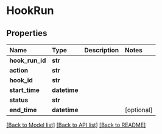 # HookRun

## Properties

| Name | Type | Description | Notes |
| :--- | :--- | :--- | :--- |
| **hook\_run\_id** | **str** |  |  |
| **action** | **str** |  |  |
| **hook\_id** | **str** |  |  |
| **start\_time** | **datetime** |  |  |
| **status** | **str** |  |  |
| **end\_time** | **datetime** |  | \[optional\] |

[\[Back to Model list\]](../#documentation-for-models) [\[Back to API list\]](../#documentation-for-api-endpoints) [\[Back to README\]](../)


